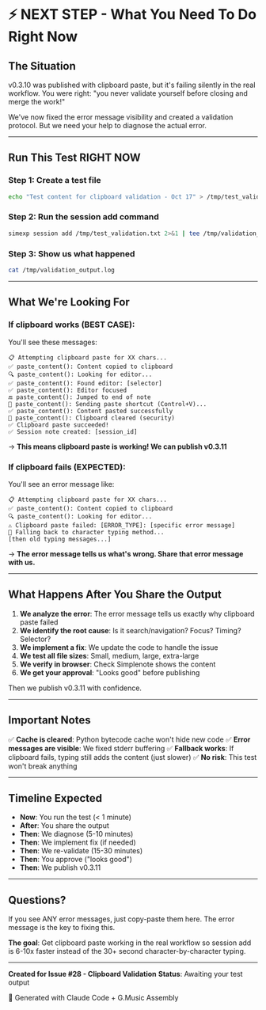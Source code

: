 # ⚡ NEXT STEP - What You Need To Do Right Now

## The Situation

v0.3.10 was published with clipboard paste, but it's failing silently in the real workflow. You were right: "you never validate yourself before closing and merge the work!"

We've now fixed the error message visibility and created a validation protocol. But we need your help to diagnose the actual error.

---

## Run This Test RIGHT NOW

### Step 1: Create a test file

```bash
echo "Test content for clipboard validation - Oct 17" > /tmp/test_validation.txt
```

### Step 2: Run the session add command

```bash
simexp session add /tmp/test_validation.txt 2>&1 | tee /tmp/validation_output.log
```

### Step 3: Show us what happened

```bash
cat /tmp/validation_output.log
```

---

## What We're Looking For

### If clipboard works (BEST CASE):
You'll see these messages:
```
📋 Attempting clipboard paste for XX chars...
✅ paste_content(): Content copied to clipboard
🔍 paste_content(): Looking for editor...
✅ paste_content(): Found editor: [selector]
✅ paste_content(): Editor focused
🔚 paste_content(): Jumped to end of note
🔗 paste_content(): Sending paste shortcut (Control+V)...
✅ paste_content(): Content pasted successfully
🧹 paste_content(): Clipboard cleared (security)
✅ Clipboard paste succeeded!
✅ Session note created: [session_id]
```

→ **This means clipboard paste is working! We can publish v0.3.11**

### If clipboard fails (EXPECTED):
You'll see an error message like:
```
📋 Attempting clipboard paste for XX chars...
✅ paste_content(): Content copied to clipboard
🔍 paste_content(): Looking for editor...
⚠️ Clipboard paste failed: [ERROR_TYPE]: [specific error message]
🔄 Falling back to character typing method...
[then old typing messages...]
```

→ **The error message tells us what's wrong. Share that error message with us.**

---

## What Happens After You Share the Output

1. **We analyze the error**: The error message tells us exactly why clipboard paste failed
2. **We identify the root cause**: Is it search/navigation? Focus? Timing? Selector?
3. **We implement a fix**: We update the code to handle the issue
4. **We test all file sizes**: Small, medium, large, extra-large
5. **We verify in browser**: Check Simplenote shows the content
6. **We get your approval**: "Looks good" before publishing

Then we publish v0.3.11 with confidence.

---

## Important Notes

✅ **Cache is cleared**: Python bytecode cache won't hide new code
✅ **Error messages are visible**: We fixed stderr buffering
✅ **Fallback works**: If clipboard fails, typing still adds the content (just slower)
✅ **No risk**: This test won't break anything

---

## Timeline Expected

- **Now**: You run the test (< 1 minute)
- **After**: You share the output
- **Then**: We diagnose (5-10 minutes)
- **Then**: We implement fix (if needed)
- **Then**: We re-validate (15-30 minutes)
- **Then**: You approve ("looks good")
- **Then**: We publish v0.3.11

---

## Questions?

If you see ANY error messages, just copy-paste them here. The error message is the key to fixing this.

**The goal**: Get clipboard paste working in the real workflow so session add is 6-10x faster instead of the 30+ second character-by-character typing.

---

**Created for Issue #28 - Clipboard Validation**
**Status**: Awaiting your test output

🤖 Generated with Claude Code + G.Music Assembly
